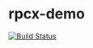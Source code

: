 # rpcx-demo
[![Build Status](https://travis-ci.com/theoneLee/rpcx-demo.svg?branch=master)](https://travis-ci.com/theoneLee/rpcx-demo)
